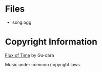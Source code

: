 # Files

- song.ogg

# Copyright Information

[Flux of Time](https://diversesystem.bandcamp.com/track/flux-of-time) by Gu​-​dara

Music under common copyright laws.
